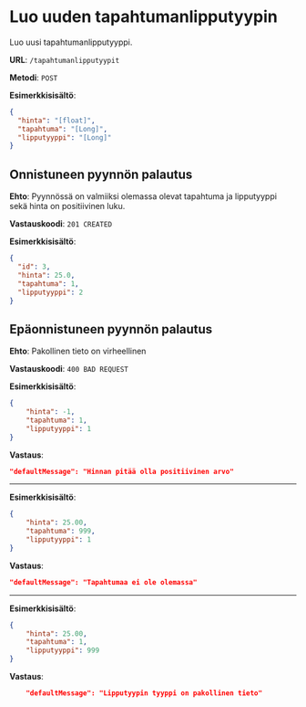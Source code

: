 # Luo uuden tapahtumanlipputyypin

Luo uusi tapahtumanlipputyyppi.

__URL__: `/tapahtumanlipputyypit`

__Metodi__: `POST`

__Esimerkkisisältö__:

```json
{
  "hinta": "[float]",
  "tapahtuma": "[Long]",
  "lipputyyppi": "[Long]"
}
```

## Onnistuneen pyynnön palautus

__Ehto__: Pyynnössä on valmiiksi olemassa olevat tapahtuma ja lipputyyppi sekä hinta on positiivinen luku.

__Vastauskoodi__: `201 CREATED`

__Esimerkkisisältö__:

```json
{
  "id": 3,
  "hinta": 25.0,
  "tapahtuma": 1,
  "lipputyyppi": 2
}
```
## Epäonnistuneen pyynnön palautus

__Ehto__: Pakollinen tieto on virheellinen

__Vastauskoodi__: `400 BAD REQUEST`

__Esimerkkisisältö__:

```json
{
    "hinta": -1,
    "tapahtuma": 1,
    "lipputyyppi": 1
}
```
__Vastaus__:
```json
"defaultMessage": "Hinnan pitää olla positiivinen arvo"
```
---
__Esimerkkisisältö__:
```json
{
    "hinta": 25.00,
    "tapahtuma": 999,
    "lipputyyppi": 1
}
```
__Vastaus__:
```json
"defaultMessage": "Tapahtumaa ei ole olemassa"
```
---
__Esimerkkisisältö__:
```json
{
    "hinta": 25.00,
    "tapahtuma": 1,
    "lipputyyppi": 999
}
```

 __Vastaus__:
```json
    "defaultMessage": "Lipputyypin tyyppi on pakollinen tieto"
```

<!-- En jaksanut muuttaa virheviestejä tai tehdä uutta/erillistä sille puuttuuko tieto tai onko se virheellinen. Tänne saa vaikka ja minkälaisia 400 Bad Requesteja ilman virheviestejä ja 500 Internal Server Erroreita Postmanilla jos laittaa noihin kenttiin mitä sattuu arvoja tai jättää koko kentän laittamatta... 
-Ali -->
